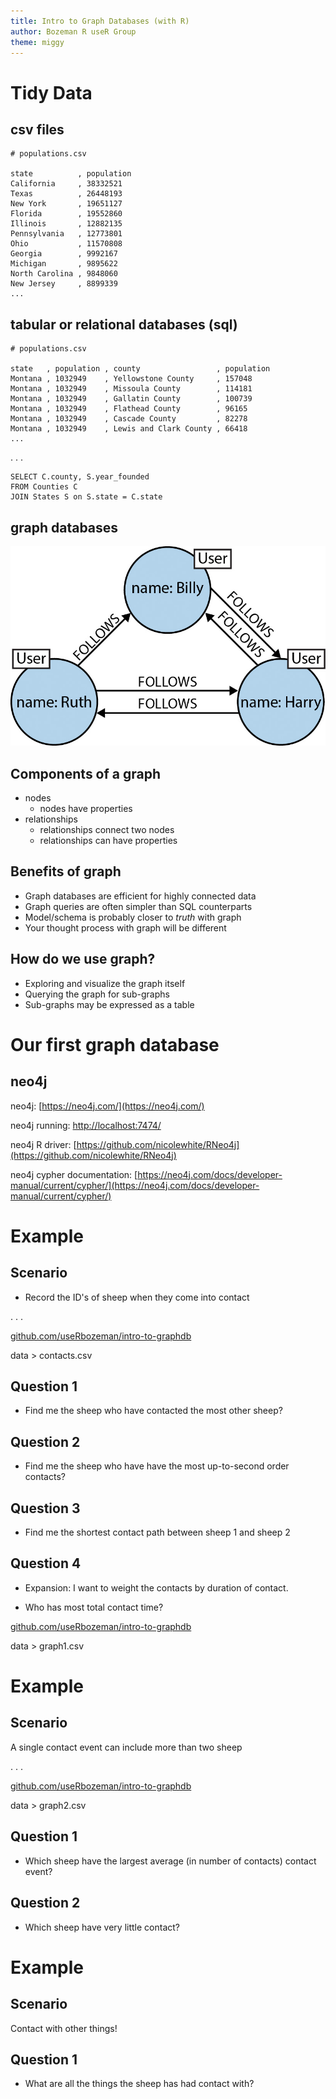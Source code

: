 ```yaml
---
title: Intro to Graph Databases (with R)
author: Bozeman R useR Group
theme: miggy
---
```


Tidy Data
=========

csv files
---------

```
# populations.csv

state          , population
California     , 38332521
Texas          , 26448193
New York       , 19651127
Florida        , 19552860
Illinois       , 12882135
Pennsylvania   , 12773801
Ohio           , 11570808
Georgia        , 9992167
Michigan       , 9895622
North Carolina , 9848060
New Jersey     , 8899339
...
```



tabular or relational databases (sql)
-------------------------------------

```
# populations.csv

state   , population , county                 , population
Montana , 1032949    , Yellowstone County     , 157048
Montana , 1032949    , Missoula County        , 114181
Montana , 1032949    , Gallatin County        , 100739
Montana , 1032949    , Flathead County        , 96165
Montana , 1032949    , Cascade County         , 82278
Montana , 1032949    , Lewis and Clark County , 66418
...
```

. . .

```
SELECT C.county, S.year_founded
FROM Counties C
JOIN States S on S.state = C.state
```


graph databases
---------------

![](./img/graph-ex.jpg)


Components of a graph
---------------------

- nodes
    - nodes have properties
- relationships 
    - relationships connect two nodes
    - relationships can have properties



Benefits of graph
-----------------

- Graph databases are efficient for highly connected data
- Graph queries are often simpler than SQL counterparts
- Model/schema is probably closer to _truth_ with graph
- Your thought process with graph will be different


How do we use graph?
--------------------

- Exploring and visualize the graph itself
- Querying the graph for sub-graphs
- Sub-graphs may be expressed as a table


Our first graph database
========================

neo4j
-----

neo4j: [https://neo4j.com/](https://neo4j.com/)

neo4j running: [http://localhost:7474/](http://localhost:7474/)

neo4j R driver: [https://github.com/nicolewhite/RNeo4j](https://github.com/nicolewhite/RNeo4j)

neo4j cypher documentation:
[https://neo4j.com/docs/developer-manual/current/cypher/](https://neo4j.com/docs/developer-manual/current/cypher/)


Example
=======

Scenario
--------

- Record the ID's of sheep when they come into contact

. . .

[github.com/useRbozeman/intro-to-graphdb](http://github.com/useRbozeman/intro-to-graphdb)

data > contacts.csv


Question 1
----------

- Find me the sheep who have contacted the most other sheep?

Question 2
----------

- Find me the sheep who have have the most up-to-second order contacts?

Question 3
----------

- Find me the shortest contact path between sheep 1 and sheep 2

Question 4
----------

- Expansion: I want to weight the contacts by duration of contact.

- Who has most total contact time?

[github.com/useRbozeman/intro-to-graphdb](http://github.com/useRbozeman/intro-to-graphdb)

data > graph1.csv


Example
=======

Scenario
--------

A single contact event can include more than two sheep

. . .

[github.com/useRbozeman/intro-to-graphdb](http://github.com/useRbozeman/intro-to-graphdb)

data > graph2.csv

Question 1
----------

- Which sheep have the largest average (in number of contacts) contact event?

Question 2
----------

- Which sheep have very little contact?

Example
=======

Scenario
--------

Contact with other things!


Question 1
----------

- What are all the things the sheep has had contact with?



